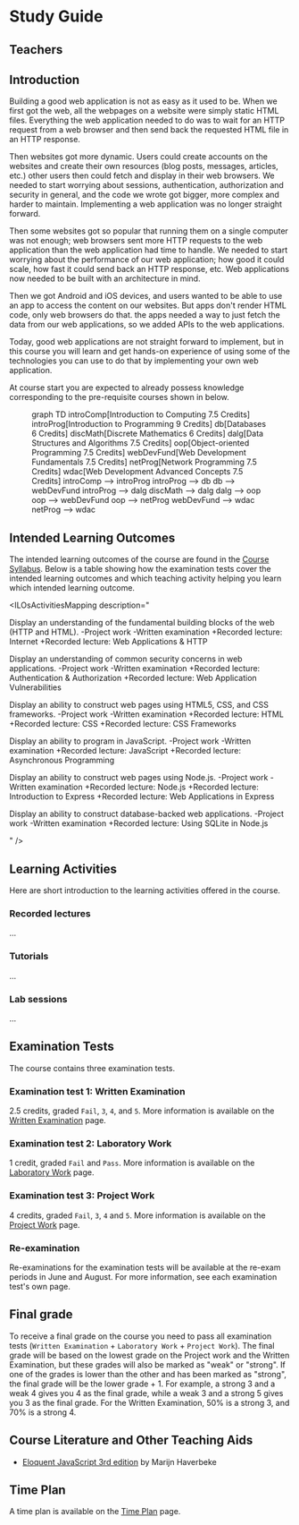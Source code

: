 # Study Guide
<StudyGuideInfo
    course-name="Web Development - Advanced Concepts"
    ladok-code="TFWN19"
    credits="7.5"
    course-coordinator="Peter Larsson-Green"
    examiner="Peter Larsson-Green"
    ping-pong-event="Web Development - Advanced Concepts - TFWN19 - S20"
    ping-pong-password="TFWN19S2003"
/>

## Teachers
<StudyGuideTeachers
    :teachers='[{
        name: "Peter Larsson-Green",
        photo: "peter-larsson-green.jpeg",
        roles: ["Course coordinator", "examiner", "lecturer", "lab assistant"],
        description: "Has studied and followed the development of the web since 2004 and received his Master of Science in Computer Science at Linköping University in 2014. He has been working as programming teacher (part time) since 2010 at both Linköping University and Jönköping University.",
        email: "Peter.Larsson-Green@ju.se",
        phone: "036 - 10 17 35",
        website: "https://ju.se/en/personinfo.html?sign=LarPet"
    }, {
        name: "Linus Rudbeck",
        photo: "linus-rudbeck.jpeg",
        roles: ["Lab assistant", "guest lecturer"],
        description: "Former JTH student that studied the program Software Engineering and Mobile Platforms. Started the company Red Capes IT together with Daniel Fransén after he graduated. ",
        email: "",
        phone: "",
        website: "https://redcapesit.se/author/linus/"
    }, {
        name: "Filip Andersson",
        photo: "filip-andersson.jpeg",
        roles: ["Lab assistant"],
        description: "Former bachelor student that studied the program Software Engineering and Mobile Platforms here at JTH. Now master student studying the program AI Engineering.",
        email: "anfi1622@student.ju.se",
        phone: "",
        website: ""
    }, {
        name: "Simon Arvidsson",
        photo: "simon-arvidsson.jpeg",
        roles: ["Lab assistant"],
        description: "Former bachelor student that studied the program Software Engineering and Mobile Platforms here at JTH. Now master student studying the program AI Engineering.",
        email: "arsi1632@student.ju.se",
        phone: "",
        website: ""
    }]'
/>

## Introduction
Building a good web application is not as easy as it used to be.
When we first got the web, all the webpages on a website were simply static HTML files. Everything the web application needed to do was to wait for an HTTP request from a web browser and then send back the requested HTML file in an HTTP response.

Then websites got more dynamic. Users could create accounts on the websites and create their own resources (blog posts, messages, articles, etc.) other users then could fetch and display in their web browsers. We needed to start worrying about sessions, authentication, authorization and security in general, and the code we wrote got bigger, more complex and harder to maintain. Implementing a web application was no longer straight forward.

Then some websites got so popular that running them on a single computer was not enough; web browsers sent more HTTP requests to the web application than the web application had time to handle. We needed to start worrying about the performance of our web application; how good it could scale, how fast it could send back an HTTP response, etc. Web applications now needed to be built with an architecture in mind.

Then we got Android and iOS devices, and users wanted to be able to use an app to access the content on our websites. But apps don't render HTML code, only web browsers do that. the apps needed a way to just fetch the data from our web applications, so we added APIs to the web applications. 

Today, good web applications are not straight forward to implement, but in this course you will learn and get hands-on experience of using some of the technologies you can use to do that by implementing your own web application.

At course start you are expected to already possess knowledge corresponding to the pre-requisite courses shown in <FigureNumber /> below.

<Figure caption="Prerequisites for this course.">
<mermaid>
graph TD
	introComp[Introduction to Computing 7.5 Credits]
	introProg[Introduction to Programming 9 Credits]
	db[Databases 6 Credits]
	discMath[Discrete Mathematics 6 Credits]
	dalg[Data Structures and Algorithms 7.5 Credits]
	oop[Object-oriented Programming 7.5 Credits]
	webDevFund[Web Development Fundamentals 7.5 Credits]
    netProg[Network Programming 7.5 Credits]
    wdac[Web Development Advanced Concepts 7.5 Credits]
    introComp --> introProg
    introProg --> db
    db --> webDevFund
	introProg --> dalg
    discMath --> dalg
    dalg --> oop
    oop --> webDevFund
    oop --> netProg
    webDevFund --> wdac
    netProg --> wdac
</mermaid>
</Figure>

## Intended Learning Outcomes
The intended learning outcomes of the course are found in the [Course Syllabus](course-syllabus/). Below is a table showing how the examination tests cover the intended learning outcomes and which teaching activity helping you learn which intended learning outcome.

<ILOsActivitiesMapping description="

Display an understanding of the fundamental building blocks of the web (HTTP and HTML).
-Project work
-Written examination
+Recorded lecture: Internet
+Recorded lecture: Web Applications & HTTP

Display an understanding of common security concerns in web applications.
-Project work
-Written examination
+Recorded lecture: Authentication & Authorization
+Recorded lecture: Web Application Vulnerabilities

Display an ability to construct web pages using HTML5, CSS, and CSS frameworks.
-Project work
-Written examination
+Recorded lecture: HTML
+Recorded lecture: CSS
+Recorded lecture: CSS Frameworks

Display an ability to program in JavaScript.
-Project work
-Written examination
+Recorded lecture: JavaScript
+Recorded lecture: Asynchronous Programming

Display an ability to construct web pages using Node.js.
-Project work
-Written examination
+Recorded lecture: Node.js
+Recorded lecture: Introduction to Express
+Recorded lecture: Web Applications in Express

Display an ability to construct database-backed web applications.
-Project work
-Written examination
+Recorded lecture: Using SQLite in Node.js

" />

## Learning Activities
Here are short introduction to the learning activities offered in the course.

### Recorded lectures
...

### Tutorials
...

### Lab sessions
...

## Examination Tests
The course contains three examination tests.

### Examination test 1: Written Examination
2.5 credits, graded `Fail`, `3`, `4`, and `5`. More information is available on the [Written Examination](writte-examination/) page.

### Examination test 2: Laboratory Work
1 credit, graded `Fail` and `Pass`. More information is available on the [Laboratory Work](laboratory-work/) page.

### Examination test 3: Project Work
4 credits, graded `Fail`, `3`, `4` and `5`. More information is available on the [Project Work](project-work/) page.

### Re-examination
Re-examinations for the examination tests will be available at the re-exam periods in June and August. For more information, see each examination test's own page.

## Final grade
To receive a final grade on the course you need to pass all examination tests (`Written Examination` + `Laboratory Work` + `Project Work`). The final grade will be based on the lowest grade on the Project work and the Written Examination, but these grades will also be marked as "weak" or "strong". If one of the grades is lower than the other and has been marked as "strong", the final grade will be the lower grade + 1. For example, a strong 3 and a weak 4 gives you 4 as the final grade, while a weak 3 and a strong 5 gives you 3 as the final grade. For the Written Examination, 50% is a strong 3, and 70% is a strong 4.

## Course Literature and Other Teaching Aids
* [Eloquent JavaScript 3rd edition](https://eloquentjavascript.net/) by Marijn Haverbeke

## Time Plan
A time plan is available on the [Time Plan](time-plan/) page.